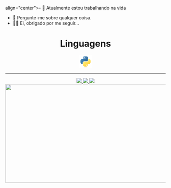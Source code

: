 align="center">- 🔭 Atualmente estou trabalhando na vida
- 💬 Pergunte-me sobre qualquer coisa.
- 🧑‍💻 Ei, obrigado por me seguir...

<h1 align="center">Linguagens</h1>
    <p align="center">
        <a href="https://flask.palletsprojects.com/" target="_blank" rel="noreferrer">  <img src="https://raw.githubusercontent.com/devicons/devicon/master/icons/python/python-original.svg" alt="python" width="40" height="40"/> </a>
    <hr>
    <p align="center">
        <a href="https://github.com/WdsUtilidades"><img src="https://komarev.com/ghpvc/?username=WdsUtilidades&color=blueviolet">
            <img src="https://shields.io/github/stars/WdsUtilidades?label=stars">
            <img src="https://shields.io/github/followers/WdsUtilidades?label=Seguidores">
        <br>
        <img src="https://github-readme-stats.vercel.app/api?username=WdsUtilidades&show_icons=true&theme=tokyonight" width=780 height=310/>
